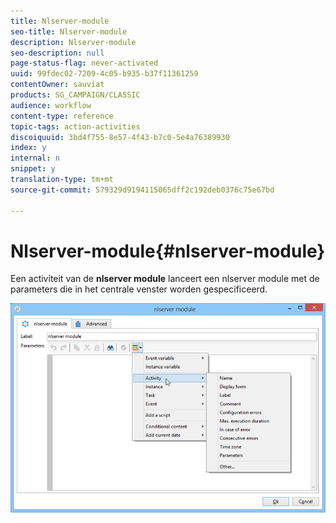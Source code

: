 ```yaml
---
title: Nlserver-module
seo-title: Nlserver-module
description: Nlserver-module
seo-description: null
page-status-flag: never-activated
uuid: 99fdec02-7209-4c05-b935-b37f11361259
contentOwner: sauviat
products: SG_CAMPAIGN/CLASSIC
audience: workflow
content-type: reference
topic-tags: action-activities
discoiquuid: 3bd4f755-8e57-4f43-b7c0-5e4a76389930
index: y
internal: n
snippet: y
translation-type: tm+mt
source-git-commit: 579329d9194115065dff2c192deb0376c75e67bd

---
```



# Nlserver-module{#nlserver-module}

Een activiteit van de **nlserver module** lanceert een nlserver module met de parameters die in het centrale venster worden gespecificeerd.

![](assets/nlserver_module_edit.png)

